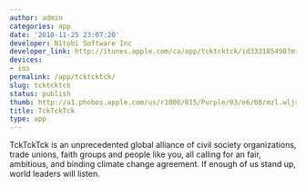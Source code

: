 ```yaml
---
author: admin
categories: app
date: '2010-11-25 23:07:20'
developer: Nitobi Software Inc
developer_link: http://itunes.apple.com/ca/app/tcktcktck/id333185498?mt=8#
devices: 
- ios
permalink: /app/tcktcktck/
slug: tcktcktck
status: publish
thumb: http://a1.phobos.apple.com/us/r1000/015/Purple/03/e6/08/mzl.wljrktnv.175x175-75.jpg
title: TckTckTck
type: app
---
```


TckTckTck is an unprecedented global alliance of civil society organizations, trade unions, faith groups and people like you‚ all calling for an fair, ambitious, and binding climate change agreement. If enough of us stand up, world leaders will listen.